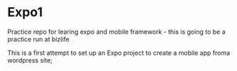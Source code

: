 # Expo1
Practice repo for learing expo and mobile framework - this is going to be a practice run at bizlife

This is a first attempt to set up an Expo project to create a mobile app froma  wordpress site;
